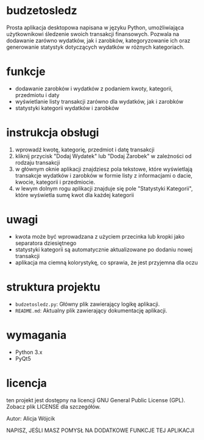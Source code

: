 # budzetosledz
Prosta aplikacja desktopowa napisana w języku Python, umożliwiająca użytkownikowi śledzenie swoich transakcji finansowych. Pozwala na dodawanie zarówno wydatków, jak i zarobków, kategoryzowanie ich oraz generowanie statystyk dotyczących wydatków w różnych kategoriach.

# funkcje
- dodawanie zarobków i wydatków z podaniem kwoty, kategorii, przedmiotu i daty
- wyświetlanie listy transakcji zarówno dla wydatków, jak i zarobków
- statystyki kategorii wydatków i zarobków

# instrukcja obsługi
1. wprowadź kwotę, kategorię, przedmiot i datę transakcji
2. kliknij przycisk "Dodaj Wydatek" lub "Dodaj Zarobek" w zależności od rodzaju transakcji
3. w głównym oknie aplikacji znajdziesz pola tekstowe, które wyświetlają transakcje wydatków i zarobków w formie listy z informacjami o dacie, kwocie, kategorii i przedmiocie.
4. w lewym dolnym rogu aplikacji znajduje się pole "Statystyki Kategorii", które wyświetla sumę kwot dla każdej kategorii

# uwagi
- kwota może być wprowadzana z użyciem przecinka lub kropki jako separatora dziesiętnego
- statystyki kategorii są automatycznie aktualizowane po dodaniu nowej transakcji
- aplikacja ma ciemną kolorystykę, co sprawia, że jest przyjemna dla oczu

# struktura projektu
- `budzetosledz.py`: Główny plik zawierający logikę aplikacji.
- `README.md`: Aktualny plik zawierający dokumentację aplikacji.

# wymagania
- Python 3.x
- PyQt5

# licencja 
ten projekt jest dostępny na licencji GNU General Public License (GPL). Zobacz plik LICENSE dla szczegółów.

Autor: Alicja Wójcik

NAPISZ, JEŚLI MASZ POMYSŁ NA DODATKOWE FUNKCJE TEJ APLIKACJI
